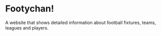 # Footychan!

A website that shows detailed information about football fixtures, teams, leagues and players.
